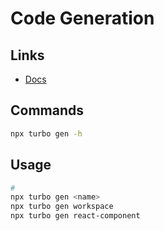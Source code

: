 # Code Generation

## Links

- [Docs](https://turbo.build/repo/docs/core-concepts/monorepos/code-generation)

## Commands

```sh
npx turbo gen -h
```

## Usage

```sh
#
npx turbo gen <name>
npx turbo gen workspace
npx turbo gen react-component
```
